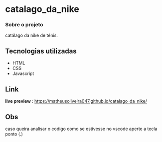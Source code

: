 # catalago_da_nike

### Sobre o projeto
catálago da nike de tênis.


## Tecnologias utilizadas
- HTML
- CSS
- Javascript 


## Link
**live preview** : https://matheusoliveira047.github.io/catalago_da_nike/


## Obs
caso queira analisar o codigo como se estivesse no vscode aperte a tecla ponto (.)
